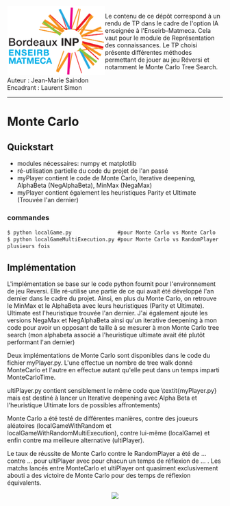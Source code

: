 <img align="left" height="160" src=img/logotrans.png>

Le contenu de ce dépôt correspond à un rendu de TP dans le cadre de l'option IA enseignée à l'Enseirb-Matmeca. Cela vaut pour le module de Représentation des connaissances. Le TP choisi présente différentes méthodes permettant de jouer au jeu Réversi et notamment le Monte Carlo Tree Search.   

Auteur : Jean-Marie Saindon      
Encadrant : Laurent Simon  

---

# Monte Carlo

## Quickstart
- modules nécessaires: numpy et matplotlib
- ré-utilisation partielle du code du projet de l'an passé
- myPlayer contient le code de Monte Carlo, Iterative deepening, AlphaBeta (NegAlphaBeta), MinMax (NegaMax)
- myPlayer contient également les heuristiques Parity et Ultimate (Trouvée l'an dernier)

### commandes
```
$ python localGame.py               #pour Monte Carlo vs Monte Carlo
$ python localGameMultiExecution.py #pour Monte Carlo vs RandomPlayer plusieurs fois
```
## Implémentation

L'implémentation se base sur le code python fournit pour l'environnement de jeu Reversi. Elle ré-utilise une partie de ce qui avait été développé l'an dernier dans le cadre du projet. Ainsi, en plus du Monte Carlo, on retrouve le MinMax et le AlphaBeta avec leurs heuristiques (Parity et Ultimate). Ultimate est l'heuristique trouvée l'an dernier. J'ai également ajouté les versions NegaMax et NegAlphaBeta ainsi qu'un iterative deepening à mon code pour avoir un opposant de taille à se mesurer à mon Monte Carlo tree search (mon alphabeta associé a l'heuristique ultimate avait été plutôt performant l'an dernier)

Deux implémentations de Monte Carlo sont disponibles dans le code du fichier myPlayer.py. L'une effectue un nombre de tree walk donné MonteCarlo et l'autre en effectue autant qu'elle peut dans un temps imparti MonteCarloTime.

ultiPlayer.py contient sensiblement le même code que \textit{myPlayer.py} mais est destiné à lancer un Iterative deepening avec Alpha Beta et l'heuristique Ultimate lors de possibles affrontements)

Monte Carlo a été testé de différentes manières, contre des joueurs aléatoires (localGameWithRandom et localGameWithRandomMultiExecution), contre lui-même (localGame) et enfin contre ma meilleure alternative (ultiPlayer).

Le taux de réussite de Monte Carlo contre le RandomPlayer a été de ... contre ... pour ultiPlayer avec pour chacun un temps de réflexion de ... . Les matchs lancés entre MonteCarlo et ultiPlayer ont quasiment exclusivement abouti a des victoire de Monte Carlo pour des temps de réflexion équivalents.




<p align="center">
  <img width="650" src=img/GameOfLife.PNG>
</p>



